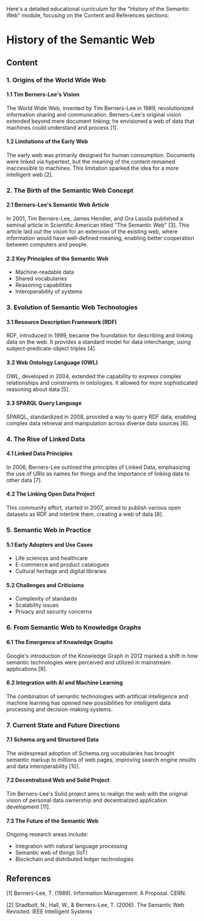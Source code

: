 Here's a detailed educational curriculum for the "History of the Semantic Web" module, focusing on the Content and References sections:

# History of the Semantic Web

## Content

### 1. Origins of the World Wide Web

#### 1.1 Tim Berners-Lee's Vision
The World Wide Web, invented by Tim Berners-Lee in 1989, revolutionized information sharing and communication. Berners-Lee's original vision extended beyond mere document linking; he envisioned a web of data that machines could understand and process [1].

#### 1.2 Limitations of the Early Web
The early web was primarily designed for human consumption. Documents were linked via hypertext, but the meaning of the content remained inaccessible to machines. This limitation sparked the idea for a more intelligent web [2].

### 2. The Birth of the Semantic Web Concept

#### 2.1 Berners-Lee's Semantic Web Article
In 2001, Tim Berners-Lee, James Hendler, and Ora Lassila published a seminal article in Scientific American titled "The Semantic Web" [3]. This article laid out the vision for an extension of the existing web, where information would have well-defined meaning, enabling better cooperation between computers and people.

#### 2.2 Key Principles of the Semantic Web
- Machine-readable data
- Shared vocabularies
- Reasoning capabilities
- Interoperability of systems

### 3. Evolution of Semantic Web Technologies

#### 3.1 Resource Description Framework (RDF)
RDF, introduced in 1999, became the foundation for describing and linking data on the web. It provides a standard model for data interchange, using subject-predicate-object triples [4].

#### 3.2 Web Ontology Language (OWL)
OWL, developed in 2004, extended the capability to express complex relationships and constraints in ontologies. It allowed for more sophisticated reasoning about data [5].

#### 3.3 SPARQL Query Language
SPARQL, standardized in 2008, provided a way to query RDF data, enabling complex data retrieval and manipulation across diverse data sources [6].

### 4. The Rise of Linked Data

#### 4.1 Linked Data Principles
In 2006, Berners-Lee outlined the principles of Linked Data, emphasizing the use of URIs as names for things and the importance of linking data to other data [7].

#### 4.2 The Linking Open Data Project
This community effort, started in 2007, aimed to publish various open datasets as RDF and interlink them, creating a web of data [8].

### 5. Semantic Web in Practice

#### 5.1 Early Adopters and Use Cases
- Life sciences and healthcare
- E-commerce and product catalogues
- Cultural heritage and digital libraries

#### 5.2 Challenges and Criticisms
- Complexity of standards
- Scalability issues
- Privacy and security concerns

### 6. From Semantic Web to Knowledge Graphs

#### 6.1 The Emergence of Knowledge Graphs
Google's introduction of the Knowledge Graph in 2012 marked a shift in how semantic technologies were perceived and utilized in mainstream applications [9].

#### 6.2 Integration with AI and Machine Learning
The combination of semantic technologies with artificial intelligence and machine learning has opened new possibilities for intelligent data processing and decision-making systems.

### 7. Current State and Future Directions

#### 7.1 Schema.org and Structured Data
The widespread adoption of Schema.org vocabularies has brought semantic markup to millions of web pages, improving search engine results and data interoperability [10].

#### 7.2 Decentralized Web and Solid Project
Tim Berners-Lee's Solid project aims to realign the web with the original vision of personal data ownership and decentralized application development [11].

#### 7.3 The Future of the Semantic Web
Ongoing research areas include:
- Integration with natural language processing
- Semantic web of things (IoT)
- Blockchain and distributed ledger technologies

## References

[1] Berners-Lee, T. (1989). Information Management: A Proposal. CERN.

[2] Shadbolt, N., Hall, W., & Berners-Lee, T. (2006). The Semantic Web Revisited. IEEE Intelligent Systems